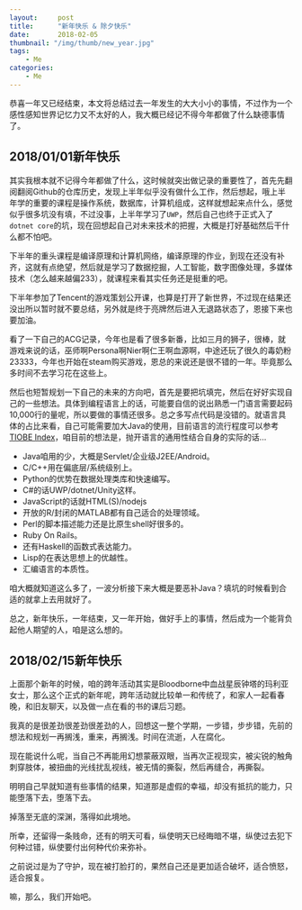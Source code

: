 ```yaml
---
layout:     post
title:      "新年快乐 & 除夕快乐"
date:       2018-02-05
thumbnail: "/img/thumb/new_year.jpg"
tags:
    - Me
categories:
    - Me
---
```


恭喜一年又已经结束，本文将总结过去一年发生的大大小小的事情，不过作为一个感性感知世界记忆力又不太好的人，我大概已经记不得今年都做了什么缺德事情了。

<!--more-->

## 2018/01/01新年快乐

其实我根本就不记得今年都做了什么，这时候就突出做记录的重要性了，首先先翻阅翻阅Github的仓库历史，发现上半年似乎没有做什么工作，然后想起，哦上半年学的重要的课程是操作系统，数据库，计算机组成，这样就想起来点什么，感觉似乎很多坑没有填，不过没事，上半年学习了`UWP`，然后自己也终于正式入了`dotnet core`的坑，现在回想起自己对未来技术的把握，大概是打好基础然后干什么都不怕吧。

下半年的重头课程是编译原理和计算机网络，编译原理的作业，到现在还没有补齐，这就有点绝望，然后就是学习了数据挖掘，人工智能，数字图像处理，多媒体技术（怎么越来越偏233），就课程来看其实任务还是挺重的吧。

下半年参加了Tencent的游戏策划公开课，也算是打开了新世界，不过现在结果还没出所以暂时就不要总结，另外就是终于亮牌然后进入无退路状态了，恩接下来也要加油。

看了一下自己的ACG记录，今年也是看了很多新番，比如三月的狮子，很棒，就游戏来说的话，巫师啊Persona啊Nier啊仁王啊血源啊，中途还玩了很久的毒奶粉23333，今年也开始在steam购买游戏，恩总的来说还是很不错的一年。毕竟那么多时间不去学习花在这些上。

然后也短暂规划一下自己的未来的方向吧，首先是要把坑填完，然后在好好实现自己的一些想法。具体到编程语言上的话，可能要自信的说出熟悉一门语言需要起码10,000行的量呢，所以要做的事情还很多。总之多写点代码是没错的。就语言具体的占比来看，自己可能需要加大Java的使用，目前语言的流行程度可以参考[TIOBE Index](https://www.tiobe.com/tiobe-index/)，咱目前的想法是，抛开语言的通用性结合自身的实际的话...

+ Java咱用的少，大概是Servlet/企业级J2EE/Android。
+ C/C++用在偏底层/系统级别上。
+ Python的优势在数据处理类库和快速编写。
+ C#的话UWP/dotnet/Unity这样。
+ JavaScript的话就HTML(S)/nodejs
+ 开放的R/封闭的MATLAB都有自己适合的处理领域。
+ Perl的脚本描述能力还是比原生shell好很多的。
+ Ruby On Rails。
+ 还有Haskell的函数式表达能力。
+ Lisp的在表达思想上的优越性。
+ 汇编语言的本质性。

咱大概就知道这么多了，一波分析接下来大概是要恶补Java？填坑的时候看到合适的就拿上去用就好了。

总之，新年快乐，一年结束，又一年开始，做好手上的事情，然后成为一个能背负起他人期望的人，咱是这么想的。

## 2018/02/15新年快乐

上面那个新年的时候，咱的跨年活动其实是Bloodborne中血战星辰钟塔的玛利亚女士，那么这个正式的新年呢，跨年活动就比较单一和传统了，和家人一起看春晚，和旧友聊天，以及做一点在看的书的课后习题。

我真的是很差劲很差劲很差劲的人，回想这一整个学期，一步错，步步错，先前的想法和规划一再搁浅，重来，再搁浅。时间在流逝，人在腐化。

现在能说什么呢，当自己不再能用幻想蒙蔽双眼，当再次正视现实，被尖锐的触角刺穿肢体，被扭曲的光线扰乱视线，被无情的撕裂，然后再缝合，再撕裂。

明明自己早就知道有些事情的结果，知道那是虚假的幸福，却没有抵抗的能力，只能堕落下去，堕落下去。

掉落至无底的深渊，落得如此境地。

所幸，还留得一条贱命，还有的明天可看，纵使明天已经晦暗不堪，纵使过去犯下何种过错，纵使要付出何种代价来弥补。

之前说过是为了守护，现在被打脸打的，果然自己还是更加适合破坏，适合愤怒，适合报复。

嘛，那么，我们开始吧。